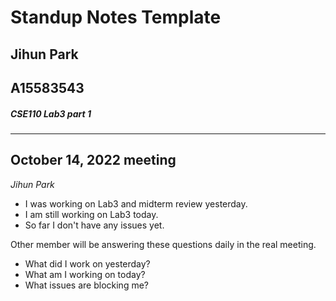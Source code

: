 # **Standup Notes Template**
## Jihun Park 
## A15583543
##### CSE110 Lab3 part 1

---
## **October 14, 2022 meeting**
_Jihun Park_

- I was working on Lab3 and midterm review yesterday.
- I am still working on Lab3 today.
- So far I don't have any issues yet.

Other member will be answering these questions daily in the real meeting.
- What did I work on yesterday?
- What am I working on today?
- What issues are blocking me?